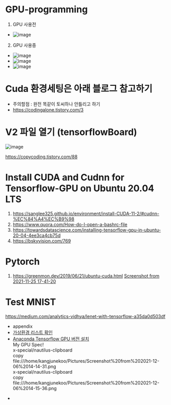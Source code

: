 # GPU-programming

1. GPU 사용전
- ![image](https://user-images.githubusercontent.com/76835313/142372480-0a9b8a2a-1051-40fe-ba6a-5f020fad5510.png)
2. GPU 사용중
- ![image](https://user-images.githubusercontent.com/76835313/142372449-cf6e422f-c82f-4290-9bc1-5d3a32382b7c.png)
- ![image](https://user-images.githubusercontent.com/76835313/142373608-d198cc2c-69c9-4149-9e17-d5aa6ce1530a.png)
- ![image](https://user-images.githubusercontent.com/76835313/142373618-bb37c479-72b9-4614-89ff-5b16fd2c560e.png)

# Cuda 환경세팅은 아래 블로그 참고하기 
- 주의할점 : 완전 똑같이 토씨하나 안틀리고 하기
- https://codingalone.tistory.com/3
# V2 파일 열기 (tensorflowBoard)
![image](https://user-images.githubusercontent.com/76835313/142550844-19e34a71-a3fb-4ceb-bb0d-94fb0967dbaf.png)

https://copycoding.tistory.com/88

# Install CUDA and Cudnn for Tensorflow-GPU on Ubuntu 20.04 LTS
1. https://sanglee325.github.io/environment/install-CUDA-11-2/#cudnn-%EC%84%A4%EC%B9%98
2. https://www.quora.com/How-do-I-open-a-bashrc-file
3. https://towardsdatascience.com/installing-tensorflow-gpu-in-ubuntu-20-04-4ee3ca4cb75d
4. https://bskyvision.com/769

# Pytorch
1. https://greenmon.dev/2019/06/21/ubuntu-cuda.html
[Screenshot from 2021-11-25 17-41-20](https://user-images.githubusercontent.com/76835313/143407995-5356648b-3f4a-4f9b-8dda-9eb8443630c9.png)
# Test MNIST
https://medium.com/analytics-vidhya/lenet-with-tensorflow-a35da0d503df

* appendix
* [가상환경 리스트 확인](https://technical-support.tistory.com/78)
* [Anaconda Tensorflow GPU 버전 설치 ](https://junn.net/archives/2466)    
 My GPU Spec!  
 x-special/nautilus-clipboard  
copy    
file:///home/kangjunekoo/Pictures/Screenshot%20from%202021-12-06%2014-14-31.png  
x-special/nautilus-clipboard  
copy  
file:///home/kangjunekoo/Pictures/Screenshot%20from%202021-12-06%2014-15-36.png  


- 
